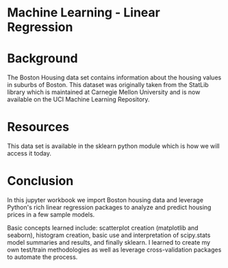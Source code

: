 # Machine Learning - Linear Regression

# Background

The Boston Housing data set contains information about the housing values in suburbs of Boston. This dataset was originally taken from the StatLib library which is maintained at Carnegie Mellon University and is now available on the UCI Machine Learning Repository.

# Resources

This data set is available in the sklearn python module which is how we will access it today.

# Conclusion

In this jupyter workbook we import Boston housing data and leverage Python's rich linear regression packages to analyze and predict housing prices in a few sample models. 

Basic concepts learned include: scatterplot creation (matplotlib and seaborn), histogram creation, basic use and interpretation of scipy.stats model summaries and results, and finally sklearn. I learned to create my own test/train methodologies as well as leverage cross-validation packages to automate the process. 